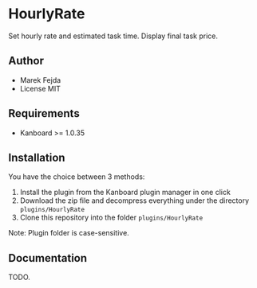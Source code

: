HourlyRate
==============================

Set hourly rate and estimated task time. Display final task price.

Author
------

- Marek Fejda
- License MIT

Requirements
------------

- Kanboard >= 1.0.35

Installation
------------

You have the choice between 3 methods:

1. Install the plugin from the Kanboard plugin manager in one click
2. Download the zip file and decompress everything under the directory `plugins/HourlyRate`
3. Clone this repository into the folder `plugins/HourlyRate`

Note: Plugin folder is case-sensitive.

Documentation
-------------

TODO.
